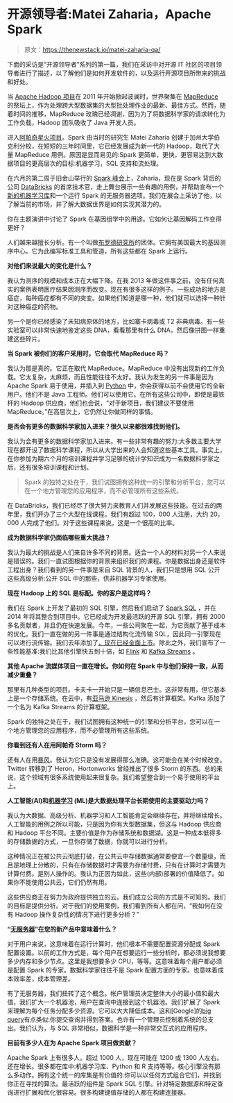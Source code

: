 # 开源领导者:Matei Zaharia，Apache Spark

> 原文：<https://thenewstack.io/matei-zaharia-qa/>

下面的采访是“开源领导者”系列的第一篇，我们在采访中对开源 IT 社区的项目领导者进行了描述，以了解他们是如何开发软件的，以及运行开源项目所带来的挑战和好处。

当 [Apache Hadoop 项目](https://en.wikipedia.org/wiki/Apache_Hadoop)在 2011 年开始掀起波澜时，世界聚集在 [MapReduce](https://www.ibm.com/analytics/us/en/technology/hadoop/mapreduce/) 的祭坛上，作为处理跨大型数据集的大型批处理作业的最新、最佳方式。然而，随着时间的推移，MapReduce 玫瑰已经凋谢，因为为了将数据科学家的请求转化为工作负载，Hadoop 团队吸收了 Java 开发人员。

进入[阿帕奇星火项目](https://spark.apache.org/)。Spark 由当时的研究生 Matei Zaharia 创建于加州大学伯克利分校，在短短的三年时间里，它已经发展成为新一代的 Hadoop，取代了大量 MapReduce 用例。原因是显而易见的:Spark 更简单，更快，更容易达到大数据项目的更高层次的目标:机器学习，SQL 支持和流处理。

在六月的第二周于旧金山举行的 [Spark 峰会](https://spark-summit.org/)上，Zaharia，现在是 Spark 背后的公司 [DataBricks](https://databricks.com/) 的首席技术官，走上舞台展示一些有趣的用例，并帮助宣布一个[新的机器学习库](https://databricks.com/product/getting-started-guide/machine-learning)和一个运行 Spark 的无服务器选项。我们在展会上采访了他，以了解当前的市场，并了解大数据世界是如何实现其潜力的。

你在主题演讲中讨论了 Spark 在基因组学中的用途。它如何让基因解码工作变得更好？

人们越来越擅长分析。有一个叫做[布罗德研究所](https://www.broadinstitute.org/)的团体。它拥有美国最大的基因测序中心。它为此编写标准工具和管道，所有这些都在 Spark 上运行。

**对他们来说最大的变化是什么？**

我认为测序的规模和成本正在大幅下降。在我 2013 年做这件事之前，没有任何真实的案例表明医疗结果因测序而改变。现在有很多这样的例子。一些成功的地方是癌症，每种癌症都有不同的突变。如果他们知道是哪一种，他们就可以选择一种针对这种癌症的药物。

另一个是你已经感染了未知病原体的地方，比如寨卡病毒或 T2 非典病毒。有一些实验室可以非常快速地鉴定这些 DNA，看看那里有什么 DNA，然后像拼图一样重建这些碎片。

**当 Spark 被你们的客户采用时，它会取代 MapReduce 吗？**

我认为那是真的。它正在取代 MapReduce。MapReduce 中没有出现新的工作负载。它太复杂，太麻烦，而且性能往往不太好。我认为发生的另一件事是因为 Apache Spark 易于使用，并插入到 [Python](https://www.python.org/) 中，你会获得以前不会使用它的全新用户。他们不是 Java 工程师。他们可以使用它。在所有这些公司中，即使是最铁杆的 Hadoop 供应商，他们也会说，“对于新项目，我们建议不要使用 MapReduce。”在高层次上，它仍然让你做同样的事情。

**是否会有更多的数据科学家加入进来？很久以来都很难找到他们。**

我认为会有更多的数据科学家加入进来。有一些非常有趣的努力:大多数主要大学现在都开设了数据科学课程，所以从大学出来的人会知道这些基本工具。事实上，在你参加为期六个月的培训课程并学习足够的统计学知识成为一名数据科学家之后，还有很多培训课程和计划。

> Spark 的独特之处在于，我们试图拥有这种统一的引擎和分析平台，您可以在一个地方管理您的应用程序，而不必管理所有这些系统。

在 DataBricks，我们已经尽了很大努力来教育人们并发展这些技能。在过去的两年里，我们开办了三个大型在线课程。我们有超过 100，000 人注册，大约 20，000 人完成了他们。对于这些课程来说，这是一个很高的比率。

**成为数据科学家仍面临哪些重大挑战？**

我认为最大的挑战是人们来自许多不同的背景。适合一个人的材料对另一个人来说是错误的。我们一直试图根据你的背景来组织我们的课程。你是数据出身还是软件工程出身？我们看到的另一件事是来自 SQL 背景的人，我们只是想用 SQL 公开这些高级分析:公开 SQL 中的那些，供非机器学习专家使用。

**现在 Hadoop 上的 SQL 是标配。你的客户是这样吗？**

我们在 Spark 上开发了最初的 SQL 引擎，然后我们启动了 [Spark SQL](https://spark.apache.org/sql/) ，并在 2014 年将其整合到项目中。它已经成为开发最活跃的开源 SQL 引擎，拥有 2000 多名贡献者，并且仍在快速发展。今年，一些公司聚在一起，为它贡献了基于成本的优化。我们一直在做的另一件事是通过结构化流传输 SQL，因此同一引擎现在可以进行流传输。我们去年添加了[，现在已经全面上市](https://databricks.com/blog/2017/06/06/simple-super-fast-streaming-engine-apache-spark.html)。除此之外，我们宣布了一些性能基准:我们比其他引擎快五到十倍，如 [Flink](https://flink.apache.org/) 和 [Kafka Streams](https://kafka.apache.org/) 。

**其他 Apache 流媒体项目一直在增长。你如何在 Spark 中与他们保持一致，从而减少重叠？**

那里有几种类型的项目。卡夫卡一开始只是一辆信息巴士。这非常有用，但它基本上是一个存储系统。在云中，有[亚马逊 Kinesis](https://aws.amazon.com/kinesis/) ，然后有计算框架。Kafka 添加了一个名为 Kafka Streams 的计算框架。

Spark 的独特之处在于，我们试图拥有这种统一的引擎和分析平台，您可以在一个地方管理您的应用程序，而不必管理所有这些系统。

**你看到还有人在用阿帕奇 Storm 吗？**

还有人在用[暴风](http://storm.apache.org/)。我认为它只是没有发展得那么准确。这可能会在某个时候改变。Twitter 转移到了 Heron，Hortonworks 曾经推出了很多 Storm 的东西。总的来说，这个领域有很多系统使用起来很复杂。我们希望整合到一个易于使用的平台上。

**人工智能(AI)和[机器学习](/category/machine-learning/) (ML)是大数据处理平台长期使用的主要驱动力吗？**

我认为大数据、高级分析、机器学习和人工智能肯定会继续存在，并将继续增长。人工智能的用例之所以可能，只是因为你有大型数据集，但这与 Hadoop 供应商和 Hadoop 平台不同。主要价值是作为存储系统和数据湖。这是一种成本低得多的存储数据的方式，一旦你存储了数据，你就可以进行分析。

这种情况正在被公共云彻底打破，在公共云中存储数据通常要便宜一个数量级，而且是地理上分散的，只有在存储数据时才需要为存储付费，只有在计算时才需要为计算付费。是别人操作的。我认为正因为如此，这些(内部)部署的价值降低了。如果你不能使用公共云，它们仍然有用。

这些供应商正在努力为政府提供独立的云。我们成立公司的方式是不可知的。我们的目标是提供分析。对于我们的使用案例，我们看到所有人都在问，“我如何在没有 Hadoop 操作复杂性的情况下进行更多分析？”

**“[无服务器](https://databricks.com/company/newsroom/press-releases/databricks-unveils-serverless-platform-apache-spark)”在您的新产品中意味着什么？**

对于用户来说，这意味着在运行计算时，他们根本不需要配置资源分配或 Spark 配置设置。以前的工作方式是，每个用户在想要运行一些分析时，都必须说我想要多少内存和多少节点。这里是我想要多少 CPU，等等。这意味着每个用户都必须是配置 Spark 的专家。数据科学家往往不是 Spark 配置方面的专家。也意味着成本效率差，成本管理差。

有了无服务器，我们扭转了这个概念。帐户管理员决定整体大小的最小值和最大值，我们扩大一个机器池，用户在查询中连接到这个机器池。我们扩展了 Spark 来理解为每个任务分配多少资源。它可以大大降低成本。这和[Google]的[big query](https://cloud.google.com/bigquery)有点类似:你提交查询并得到答案。也许有一个管理员控制着系统的总支出。我们认为，与 SQL 非常相似，数据科学是一种非常交互式的应用程序。

**目前有多少人在为 Apache Spark 项目做贡献？**

Apache Spark 上有很多人。超过 1000 人，现在可能在 1200 或 1300 人左右。还在增长。很多都在库中:机器学习库、Python 和 R 支持等等。核心引擎没有那么多动作。拥有这个统一的库集是有价值的:你可以以任何方式组合它们，并找到你正在寻找的算法。最活跃的组件是 Spark SQL 引擎。针对特定数据源和特定查询进行扩展和优化很容易。很多构建键值存储的人都在构建连接器。

<svg xmlns:xlink="http://www.w3.org/1999/xlink" viewBox="0 0 68 31" version="1.1"><title>Group</title> <desc>Created with Sketch.</desc></svg>